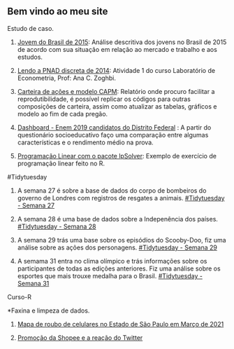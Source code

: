 ## Bem vindo ao meu site

Estudo de caso.

 1. [Jovem do Brasil de 2015](https://nabilmurtadha.github.io/Trabalhos/jovem-brasileiro): Análise descritiva dos jovens no Brasil de 2015 de acordo com sua situação em relação ao mercado e trabalho e aos estudos.

2. [Lendo a PNAD discreta de 2014](https://nabilmurtadha.github.io/Trabalhos/atividade1): Atividade 1 do curso Laboratório de Econometria, Prof: Ana C. Zoghbi. 

3. [Carteira de ações e modelo CAPM](https://nabilmurtadha.github.io/Trabalhos/carteira1): Relatório onde procuro facilitar a reprodutibilidade, é possível replicar os códigos para outras composições de carteira, assim como atualizar as tabelas, gráficos e modelo ao fim de cada pregão. 

4. [Dashboard - Enem 2019 candidatos do Distrito Federal](https://nabilmurtadha.shinyapps.io/EnemDF/) : A partir do questionário socioeducativo faço uma comparação entre algumas características e o rendimento médio na prova.

5. [Programação Linear com o pacote lpSolver](https://nabilmurtadha.github.io/Trabalhos/prog_linear): Exemplo de exercício de programação linear feito no R.

#Tidytuesday

 1.  A semana 27 é sobre a base de dados do corpo de bombeiros do governo de Londres com registros de resgates a animais. [#Tidytuesday - Semana 27](https://nabilmurtadha.github.io/TidyTuesday/week_27.html)
 
 2.  A semana 28 é uma base de dados sobre a Indepenência dos países. [#Tidytuesday - Semana 28](https://nabilmurtadha.github.io/TidyTuesday/week_28.html)
 
 3.  A semana 29 trás uma base sobre os episódios do Scooby-Doo, fiz uma análise sobre as ações dos personagens. [#Tidytuesday - Semana 29](https://nabilmurtadha.github.io/TidyTuesday/week_29.html) 

4. A semama 31 entra no clima olímpico e trás informações sobre os participantes de todas as edições anteriores. Fiz uma análise sobre os esportes que mais trouxe medalha para o Brasil. [#Tidytuesday - Semana 31](https://nabilmurtadha.github.io/TidyTuesday/week_31.html) 

Curso-R

*Faxina e limpeza de dados.

1. [Mapa de roubo de celulares no Estado de São Paulo em Março de 2021](https://nabilmurtadha.github.io/myrepo/exercicio-de-limpeza-1--Roubo-de-celulares-.html)

2. [Promoção da Shopee e a reação do Twitter](https://nabilmurtadha.github.io/TidyTuesday/promoção-shopee.html)
